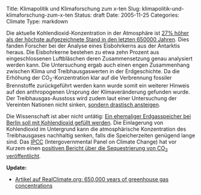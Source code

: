 Title: Klimapolitik und Klimaforschung zum x-ten
Slug: klimapolitik-und-klimaforschung-zum-x-ten
Status: draft
Date: 2005-11-25
Categories: Climate
Type: markdown

Die aktuelle Kohlendioxid-Konzentration in der Atmosphäre ist [27% höher als der höchste aufgezeichnete Stand in den letzten 650000 Jahren](http://www.spiegel.de/wissenschaft/erde/0,1518,386717,00.html). Dies fanden Forscher bei der Analyse eines Eisbohrkerns aus der Antarktis heraus. Die Eisbohrkerne bestehen zu etwa zehn Prozent aus eingeschlossenen Luftbläschen deren Zusammensetzung genau analysiert werden kann. Die Untersuchung ergab auch einen engen Zusammenhang zwischen Klima und Treibhausgaswerten in der Erdgeschichte. Da die Erhöhung der CO<sub>2</sub>-Konzentration klar auf die Verbrennung fossiler Brennstoffe zurückgeführt werden kann wurde somit ein weiterer Hinweis auf den anthropogenen Ursprung der Klimaveränderung gefunden wurde. Der Treibhausgas-Ausstoss wird zudem laut einer Untersuchung der Vereinten Nationen nicht sinken, [sondern drastisch ansteigen](http://www.spiegel.de/wissenschaft/erde/0,1518,385402,00.html).

Die Wissenschaft ist aber nicht untätig: [Ein ehemaliger Erdgasspeicher bei Berlin soll mit Kohlendioxid gefüllt werden](http://www.spiegel.de/wissenschaft/erde/0,1518,385735,00.html). Die Einlagerung von Kohlendioxid im Untergrund kann die atmosphärische Konzentration des Treibhausgases nachhaltig senken, falls die Speicherzeiten genügend lange sind. Das [IPCC](http://www.ipcc.ch/) (Intergovernmental Panel on Climate Change) hat vor Kurzem einen [positiven Bericht über die Sequestrierung von CO<sub>2</sub> veröffentlicht](http://blog.irregular.ch/2005/09/28/ipcc-uber-die-sequestrierung-von-co2/).

**Update:**

- [Artikel auf RealClimate.org: 650,000 years of greenhouse gas concentrations](http://www.realclimate.org/index.php?p=221)
